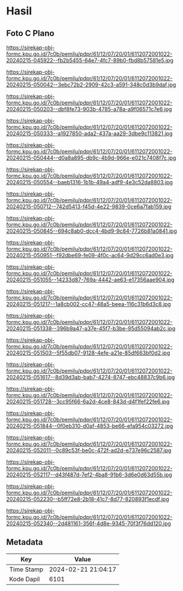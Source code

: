 # Hasil

## Foto C Plano

https://sirekap-obj-formc.kpu.go.id/7c0b/pemilu/pdpr/61/12/07/20/01/6112072001022-20240215-045922--fb2b5455-64e7-4fc7-89b0-fbd8b57581e5.jpg

https://sirekap-obj-formc.kpu.go.id/7c0b/pemilu/pdpr/61/12/07/20/01/6112072001022-20240215-050042--3ebc72b2-2909-42c3-a591-348c0d3b9daf.jpg

https://sirekap-obj-formc.kpu.go.id/7c0b/pemilu/pdpr/61/12/07/20/01/6112072001022-20240215-050203--dbf8fe73-903b-4785-a78a-a9f06571c7e6.jpg

https://sirekap-obj-formc.kpu.go.id/7c0b/pemilu/pdpr/61/12/07/20/01/6112072001022-20240215-050333--a1927850-ada2-437a-aa29-3dbe9c113821.jpg

https://sirekap-obj-formc.kpu.go.id/7c0b/pemilu/pdpr/61/12/07/20/01/6112072001022-20240215-050444--d0a8a895-db9c-4b9d-966e-e021c7408f7c.jpg

https://sirekap-obj-formc.kpu.go.id/7c0b/pemilu/pdpr/61/12/07/20/01/6112072001022-20240215-050554--baeb1316-1b1b-49a4-adf9-4e3c52da8803.jpg

https://sirekap-obj-formc.kpu.go.id/7c0b/pemilu/pdpr/61/12/07/20/01/6112072001022-20240215-050712--742d5413-f45d-4e22-9839-0ce6a7fab159.jpg

https://sirekap-obj-formc.kpu.go.id/7c0b/pemilu/pdpr/61/12/07/20/01/6112072001022-20240215-050845--694c8ab0-dcc4-4bd9-9c84-7726b81a0841.jpg

https://sirekap-obj-formc.kpu.go.id/7c0b/pemilu/pdpr/61/12/07/20/01/6112072001022-20240215-050951--f92dbe69-fe09-4f0c-ac64-9d29cc6ad0e3.jpg

https://sirekap-obj-formc.kpu.go.id/7c0b/pemilu/pdpr/61/12/07/20/01/6112072001022-20240215-051055--14233d87-769a-4442-ae63-e17356aae904.jpg

https://sirekap-obj-formc.kpu.go.id/7c0b/pemilu/pdpr/61/12/07/20/01/6112072001022-20240215-051217--1a8cb002-cc47-48a5-beea-116c31b6d3c8.jpg

https://sirekap-obj-formc.kpu.go.id/7c0b/pemilu/pdpr/61/12/07/20/01/6112072001022-20240215-051338--396b9a47-a37e-45f7-b3be-95d55094ab2c.jpg

https://sirekap-obj-formc.kpu.go.id/7c0b/pemilu/pdpr/61/12/07/20/01/6112072001022-20240215-051503--5f55db07-9128-4efe-a21e-85df663bf0d2.jpg

https://sirekap-obj-formc.kpu.go.id/7c0b/pemilu/pdpr/61/12/07/20/01/6112072001022-20240215-051617--8d39d3ab-bab7-4274-8747-ebc48837c9b6.jpg

https://sirekap-obj-formc.kpu.go.id/7c0b/pemilu/pdpr/61/12/07/20/01/6112072001022-20240215-051728--3cc95f66-6a2d-4ce8-843d-d4f1fef22fe6.jpg

https://sirekap-obj-formc.kpu.go.id/7c0b/pemilu/pdpr/61/12/07/20/01/6112072001022-20240215-051844--0f0eb310-d0af-4853-be66-efa954c03272.jpg

https://sirekap-obj-formc.kpu.go.id/7c0b/pemilu/pdpr/61/12/07/20/01/6112072001022-20240215-052011--0c89c53f-be0c-472f-ad2d-e737e96c2587.jpg

https://sirekap-obj-formc.kpu.go.id/7c0b/pemilu/pdpr/61/12/07/20/01/6112072001022-20240215-052117--d43f487d-7ef2-4ba8-91b6-3d6e0d63d55b.jpg

https://sirekap-obj-formc.kpu.go.id/7c0b/pemilu/pdpr/61/12/07/20/01/6112072001022-20240215-052230--b5ff72e8-2b18-41c7-8d77-820893f1ecdf.jpg

https://sirekap-obj-formc.kpu.go.id/7c0b/pemilu/pdpr/61/12/07/20/01/6112072001022-20240215-052340--2d481161-356f-4d8e-9345-70f3f76dd120.jpg


## Metadata

| Key        | Value               |
| ---------- | ------------------- |
| Time Stamp | 2024-02-21 21:04:17 |
| Kode Dapil | 6101                |



